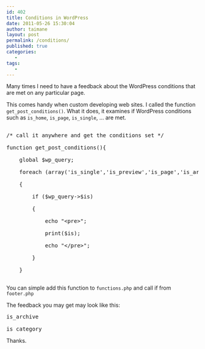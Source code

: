 ```yaml
---
id: 402
title: Conditions in WordPress
date: 2011-05-26 15:30:04
author: taimane
layout: post
permalink: /conditions/
published: true
categories:
   -
tags:
   -
---
```

Many times I need to have a feedback about the WordPress conditions that are met on any particular page.
This comes handy when custom developing web sites. I called the function <code>get_post_conditions()</code>. What it does, it examines if WordPress conditions such as <code>is_home</code>, <code>is_page</code>, <code>is_single</code>, ... are met.

<pre>
/* call it anywhere and get the conditions set */
function get_post_conditions(){
	global $wp_query;		
	foreach (array('is_single','is_preview','is_page','is_archive','is_date','is_year','is_month','is_day','is_time','is_author','is_category','is_tag','is_tax','is_search','is_feed','is_comment_feed','is_trackback','is_home','is_404','is_comments_popup','is_admin','is_attachment','is_singular','is_robots','is_posts_page','is_paged') as $is) 
	{
		if ($wp_query->$is)
		{
			echo "&lt;pre&gt;";
			print($is);
			echo "&lt;/pre&gt;";
		}
	}
</pre>

You can simple add this function to <code>functions.php</code> and call if from <code>footer.php</code>
The feedback you may get may look like this:
<pre>is_archive
is_category</pre>
Thanks.  

